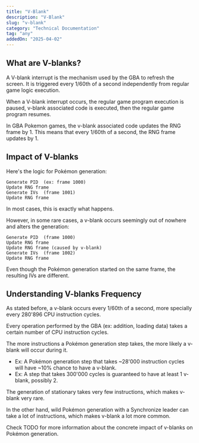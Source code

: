 ```yaml
---
title: "V-Blank"
description: "V-Blank"
slug: "v-blank"
category: "Technical Documentation"
tag: "any"
addedOn: "2025-04-02"
---
```


## What are V-blanks?

A V-blank interrupt is the mechanism used by the GBA to refresh the screen. It is triggered every 1/60th of a second independently from regular game logic execution.

When a V-blank interrupt occurs, the regular game program execution is paused, v-blank associated code is executed, then the regular game program resumes.

In GBA Pokemon games, the v-blank associated code updates the RNG frame by 1. This means that every 1/60th of a second, the RNG frame updates by 1.


## Impact of V-blanks
Here's the logic for Pokémon generation:

```
Generate PID  (ex: frame 1000)
Update RNG frame
Generate IVs  (frame 1001)
Update RNG frame
```

In most cases, this is exactly what happens.

However, in some rare cases, a v-blank occurs seemingly out of nowhere and alters the generation:

```
Generate PID  (frame 1000)
Update RNG frame
Update RNG frame (caused by v-blank)
Generate IVs  (frame 1002)
Update RNG frame
```

Even though the Pokémon generation started on the same frame, the resulting IVs are different.

## Understanding V-blanks Frequency
As stated before, a v-blank occurs every 1/60th of a second, more specially every 280'896 CPU instruction cycles.

Every operation performed by the GBA (ex: addition, loading data) takes a certain number of CPU instruction cycles.

The more instructions a Pokémon generation step takes, the more likely a v-blank will occur during it.
  - Ex: A Pokémon generation step that takes ~28'000 instruction cycles will have ~10% chance to have a v-blank.
  - Ex: A step that takes 300'000 cycles is guaranteed to have at least 1 v-blank, possibly 2.

The generation of stationary takes very few instructions, which makes v-blank very rare.

In the other hand, wild Pokémon generation with a Synchronize leader can take a lot of instructions, which makes v-blank a lot more common.

Check TODO for more information about the concrete impact of v-blanks on Pokémon generation.

<!--


## Predicting V-blanks
A simplified game repeat loop is:

```
Refresh image displayed
Update the audio
Check for button press
If player is holding A, then Generate Pokémon
Do nothing for the remaining instructions
```

To predict when a v-blank will occur during a Pokémon generation step, we need to know:
 1- How many instruction cycles have passed before the Pokémon generation step.
 2- How many instruction cycles each of the Pokémon generation steps take.

The 1st point is particulary hard to predict because updating the audio is highly variable (between 35'000 and 65'000 cycles depending on where the song track is).

The 2nd point, while also very complex, is a lot more predictable because all the factors are known. For more details, check TODO Researcher Documentation.

Fortunately for us, even though the exact occurence of v-blanks is hard to predict, it often falls in the approximatively same timing.

-->